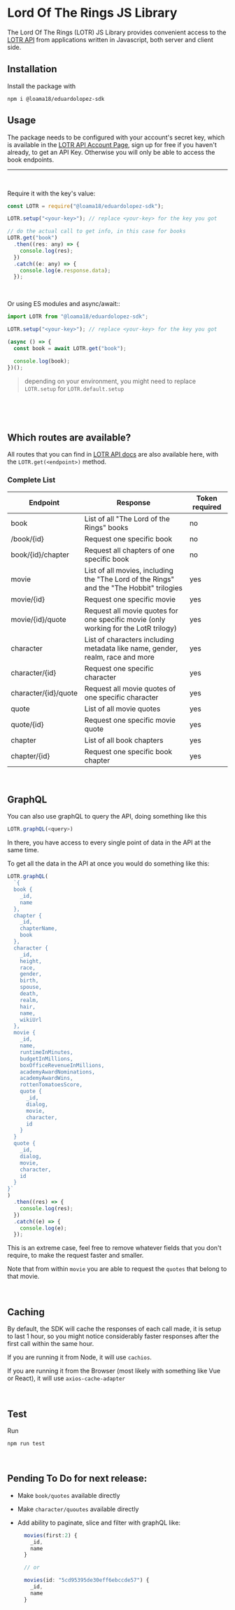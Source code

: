 # Lord Of The Rings JS Library

The Lord Of The Rings (LOTR) JS Library provides convenient access to the [LOTR API](https://the-one-api.dev/) from applications written in Javascript, both server and client side.

## Installation

Install the package with

```
npm i @loama18/eduardolopez-sdk
```

## Usage

The package needs to be configured with your account's secret key, which is available in the [LOTR API Account Page](https://the-one-api.dev/account), sign up for free if you haven't already, to get an API Key.
Otherwise you will only be able to access the book endpoints.

---

&nbsp;

Require it with the key's value:

```javascript
const LOTR = require("@loama18/eduardolopez-sdk");

LOTR.setup("<your-key>"); // replace <your-key> for the key you got

// do the actual call to get info, in this case for books
LOTR.get("book")
  .then((res: any) => {
    console.log(res);
  })
  .catch((e: any) => {
    console.log(e.response.data);
  });
```

&nbsp;

Or using ES modules and async/await::

```javascript
import LOTR from "@loama18/eduardolopez-sdk";

LOTR.setup("<your-key>"); // replace <your-key> for the key you got

(async () => {
  const book = await LOTR.get("book");

  console.log(book);
})();
```

> depending on your environment, you might need to replace `LOTR.setup` for `LOTR.default.setup`

&nbsp;

&nbsp;

## Which routes are available?

All routes that you can find in [LOTR API docs](https://the-one-api.dev/documentation#4) are also available here, with the `LOTR.get(<endpoint>)` method.

### Complete List

| Endpoint             | Response                                                                                 | Token required |
| -------------------- | ---------------------------------------------------------------------------------------- | -------------- |
| book                 | List of all "The Lord of the Rings" books                                                | no             |
| /book/{id}           | Request one specific book                                                                | no             |
| book/{id}/chapter    | Request all chapters of one specific book                                                | no             |
| movie                | List of all movies, including the "The Lord of the Rings" and the "The Hobbit" trilogies | yes            |
| movie/{id}           | Request one specific movie                                                               | yes            |
| movie/{id}/quote     | Request all movie quotes for one specific movie (only working for the LotR trilogy)      | yes            |
| character            | List of characters including metadata like name, gender, realm, race and more            | yes            |
| character/{id}       | Request one specific character                                                           | yes            |
| character/{id}/quote | Request all movie quotes of one specific character                                       | yes            |
| quote                | List of all movie quotes                                                                 | yes            |
| quote/{id}           | Request one specific movie quote                                                         | yes            |
| chapter              | List of all book chapters                                                                | yes            |
| chapter/{id}         | Request one specific book chapter                                                        | yes            |

&nbsp;

## GraphQL

You can also use graphQL to query the API, doing something like this

```javascript
LOTR.graphQL(<query>)
```

In there, you have access to every single point of data in the API at the same time.

To get all the data in the API at once you would do something like this:

```javascript
LOTR.graphQL(
  `{
  book {
    _id,
    name
  },
  chapter {
    _id,
    chapterName,
    book
  },
  character {
    _id,
    height,
    race,
    gender,
    birth,
    spouse,
    death,
    realm,
    hair,
    name,
    wikiUrl
  },
  movie {
    _id,
    name,
    runtimeInMinutes,
    budgetInMillions,
    boxOfficeRevenueInMillions,
    academyAwardNominations,
    academyAwardWins,
    rottenTomatoesScore,
    quote {
      _id,
      dialog,
      movie,
      character,
      id
    }
  }
  quote {
    _id,
    dialog,
    movie,
    character,
    id
  }
}`
)
  .then((res) => {
    console.log(res);
  })
  .catch((e) => {
    console.log(e);
  });
```

This is an extreme case, feel free to remove whatever fields that you don't require, to make the request faster and smaller.

Note that from within `movie` you are able to request the `quotes` that belong to that movie.

&nbsp;

## Caching

By default, the SDK will cache the responses of each call made, it is setup to last 1 hour, so you might notice considerably faster responses after the first call within the same hour.

If you are running it from Node, it will use `cachios`.

If you are running it from the Browser (most likely with something like Vue or React), it will use `axios-cache-adapter`

&nbsp;

## Test

Run

```
npm run test
```

&nbsp;

## Pending To Do for next release:

- Make `book/quotes` available directly
- Make `character/quoutes` available directly
- Add ability to paginate, slice and filter with graphQL like:

  ```javascript
    movies(first:2) {
      _id,
      name
    }

    // or

    movies(id: "5cd95395de30eff6ebccde57") {
      _id,
      name
    }
  ```

